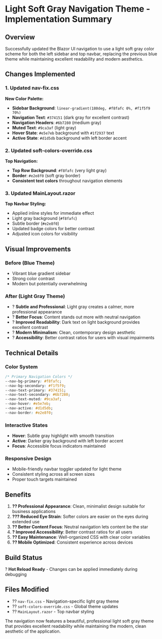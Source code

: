 # Light Soft Gray Navigation Theme - Implementation Summary

## Overview
Successfully updated the Blazor UI navigation to use a light soft gray color scheme for both the left sidebar and top navbar, replacing the previous blue theme while maintaining excellent readability and modern aesthetics.

## Changes Implemented

### 1. **Updated nav-fix.css**
**New Color Palette:**
- **Sidebar Background**: `linear-gradient(180deg, #f8fafc 0%, #f1f5f9 70%)`
- **Navigation Text**: `#374151` (dark gray for excellent contrast)
- **Navigation Headers**: `#6b7280` (medium gray)
- **Muted Text**: `#9ca3af` (light gray)
- **Hover State**: `#e5e7eb` background with `#1f2937` text
- **Active State**: `#d1d5db` background with left border accent

### 2. **Updated soft-colors-override.css**
**Top Navigation:**
- **Top Row Background**: `#f8fafc` (very light gray)
- **Border**: `#e2e8f0` (soft gray border)
- **Consistent text colors** throughout navigation elements

### 3. **Updated MainLayout.razor**
**Top Navbar Styling:**
- Applied inline styles for immediate effect
- Light gray background (`#f8fafc`)
- Subtle border (`#e2e8f0`)
- Updated badge colors for better contrast
- Adjusted icon colors for visibility

## Visual Improvements

### **Before (Blue Theme)**
- Vibrant blue gradient sidebar
- Strong color contrast
- Modern but potentially overwhelming

### **After (Light Gray Theme)**
- ? **Subtle and Professional**: Light gray creates a calmer, more professional appearance
- ? **Better Focus**: Content stands out more with neutral navigation
- ? **Improved Readability**: Dark text on light background provides excellent contrast
- ? **Modern Minimalism**: Clean, contemporary design aesthetic
- ? **Accessibility**: Better contrast ratios for users with visual impairments

## Technical Details

### **Color System**
```css
/* Primary Navigation Colors */
--nav-bg-primary: #f8fafc;
--nav-bg-secondary: #f1f5f9;
--nav-text-primary: #374151;
--nav-text-secondary: #6b7280;
--nav-text-muted: #9ca3af;
--nav-hover: #e5e7eb;
--nav-active: #d1d5db;
--nav-border: #e2e8f0;
```

### **Interactive States**
- **Hover**: Subtle gray highlight with smooth transition
- **Active**: Darker gray background with left border accent
- **Focus**: Accessible focus indicators maintained

### **Responsive Design**
- Mobile-friendly navbar toggler updated for light theme
- Consistent styling across all screen sizes
- Proper touch targets maintained

## Benefits

1. **?? Professional Appearance**: Clean, minimalist design suitable for business applications
2. **??? Reduced Eye Strain**: Softer colors are easier on the eyes during extended use
3. **?? Better Content Focus**: Neutral navigation lets content be the star
4. **? Improved Accessibility**: Better contrast ratios for all users
5. **?? Easy Maintenance**: Well-organized CSS with clear color variables
6. **?? Mobile Optimized**: Consistent experience across devices

## Build Status
? **Hot Reload Ready** - Changes can be applied immediately during debugging

## Files Modified
- ?? `nav-fix.css` - Navigation-specific light gray theme
- ?? `soft-colors-override.css` - Global theme updates
- ?? `MainLayout.razor` - Top navbar styling

The navigation now features a beautiful, professional light soft gray theme that provides excellent readability while maintaining the modern, clean aesthetic of the application.